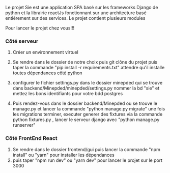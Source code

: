 Le projet Sie est une application SPA basé sur les frameworks Django de python et la librairie reactJs 
fonctionnant sur une architecture basé entièrement sur des services.
Le projet contient plusieurs modules 

Pour lancer le projet chez vous!!!

### Côté serveur ###

1. Créer un environnement virtuel
    
2. Se rendre dans le dossier de notre choix puis git clône du projet 
    puis taper la commande "pip install -r requirements.txt"
    attendre qu'il installe toutes dépendances côté python
    
3. configurer le fichier settings.py dans le dossier minepded qui se trouve dans backend/Minepded/minepded/settings.py
    nommer la bd "sie" et mettez les bons identifiants pour votre bdd postgres
    
4. Puis rendez-vous dans le dossier backend/Minepded ou se trouve le manage.py et lancer la commande "python manage.py migrate" une fois les migrations terminer, executer generer des fixtures via la commande python fixtures.py , 
    lancer le serveur django avec "python manage.py runserver"
    
### Côté FrontEnd React ###
 
 1. Se rendre dans le dossier frontend/gui puis lancer la commande "npm install" ou "yarn" pour installer les dépendances 
 2. puis taper "npm run dev" ou "yarn dev" pour lancer le projet sur le port 3000
